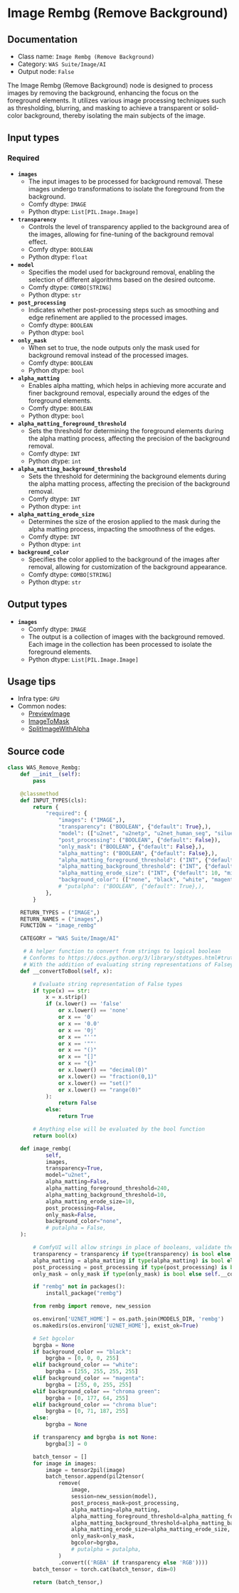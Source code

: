 # Image Rembg (Remove Background)
## Documentation
- Class name: `Image Rembg (Remove Background)`
- Category: `WAS Suite/Image/AI`
- Output node: `False`

The Image Rembg (Remove Background) node is designed to process images by removing the background, enhancing the focus on the foreground elements. It utilizes various image processing techniques such as thresholding, blurring, and masking to achieve a transparent or solid-color background, thereby isolating the main subjects of the image.
## Input types
### Required
- **`images`**
    - The input images to be processed for background removal. These images undergo transformations to isolate the foreground from the background.
    - Comfy dtype: `IMAGE`
    - Python dtype: `List[PIL.Image.Image]`
- **`transparency`**
    - Controls the level of transparency applied to the background area of the images, allowing for fine-tuning of the background removal effect.
    - Comfy dtype: `BOOLEAN`
    - Python dtype: `float`
- **`model`**
    - Specifies the model used for background removal, enabling the selection of different algorithms based on the desired outcome.
    - Comfy dtype: `COMBO[STRING]`
    - Python dtype: `str`
- **`post_processing`**
    - Indicates whether post-processing steps such as smoothing and edge refinement are applied to the processed images.
    - Comfy dtype: `BOOLEAN`
    - Python dtype: `bool`
- **`only_mask`**
    - When set to true, the node outputs only the mask used for background removal instead of the processed images.
    - Comfy dtype: `BOOLEAN`
    - Python dtype: `bool`
- **`alpha_matting`**
    - Enables alpha matting, which helps in achieving more accurate and finer background removal, especially around the edges of the foreground elements.
    - Comfy dtype: `BOOLEAN`
    - Python dtype: `bool`
- **`alpha_matting_foreground_threshold`**
    - Sets the threshold for determining the foreground elements during the alpha matting process, affecting the precision of the background removal.
    - Comfy dtype: `INT`
    - Python dtype: `int`
- **`alpha_matting_background_threshold`**
    - Sets the threshold for determining the background elements during the alpha matting process, affecting the precision of the background removal.
    - Comfy dtype: `INT`
    - Python dtype: `int`
- **`alpha_matting_erode_size`**
    - Determines the size of the erosion applied to the mask during the alpha matting process, impacting the smoothness of the edges.
    - Comfy dtype: `INT`
    - Python dtype: `int`
- **`background_color`**
    - Specifies the color applied to the background of the images after removal, allowing for customization of the background appearance.
    - Comfy dtype: `COMBO[STRING]`
    - Python dtype: `str`
## Output types
- **`images`**
    - Comfy dtype: `IMAGE`
    - The output is a collection of images with the background removed. Each image in the collection has been processed to isolate the foreground elements.
    - Python dtype: `List[PIL.Image.Image]`
## Usage tips
- Infra type: `GPU`
- Common nodes:
    - [PreviewImage](../../Comfy/Nodes/PreviewImage.md)
    - [ImageToMask](../../Comfy/Nodes/ImageToMask.md)
    - [SplitImageWithAlpha](../../Comfy/Nodes/SplitImageWithAlpha.md)



## Source code
```python
class WAS_Remove_Rembg:
    def __init__(self):
        pass

    @classmethod
    def INPUT_TYPES(cls):
        return {
            "required": {
                "images": ("IMAGE",),
                "transparency": ("BOOLEAN", {"default": True},),
                "model": (["u2net", "u2netp", "u2net_human_seg", "silueta", "isnet-general-use", "isnet-anime"],),
                "post_processing": ("BOOLEAN", {"default": False}),
                "only_mask": ("BOOLEAN", {"default": False},),
                "alpha_matting": ("BOOLEAN", {"default": False},),
                "alpha_matting_foreground_threshold": ("INT", {"default": 240, "min": 0, "max": 255}),
                "alpha_matting_background_threshold": ("INT", {"default": 10, "min": 0, "max": 255}),
                "alpha_matting_erode_size": ("INT", {"default": 10, "min": 0, "max": 255}),
                "background_color": (["none", "black", "white", "magenta", "chroma green", "chroma blue"],),
                # "putalpha": ("BOOLEAN", {"default": True},),
            },
        }

    RETURN_TYPES = ("IMAGE",)
    RETURN_NAMES = ("images",)
    FUNCTION = "image_rembg"

    CATEGORY = "WAS Suite/Image/AI"

     # A helper function to convert from strings to logical boolean
     # Conforms to https://docs.python.org/3/library/stdtypes.html#truth-value-testing
     # With the addition of evaluating string representations of Falsey types
    def __convertToBool(self, x):

        # Evaluate string representation of False types
        if type(x) == str:
            x = x.strip()
            if (x.lower() == 'false'
                or x.lower() == 'none'
                or x == '0'
                or x == '0.0'
                or x == '0j'
                or x == "''"
                or x == '""'
                or x == "()"
                or x == "[]"
                or x == "{}"
                or x.lower() == "decimal(0)"
                or x.lower() == "fraction(0,1)"
                or x.lower() == "set()"
                or x.lower() == "range(0)"
            ):
                return False
            else:
                return True

        # Anything else will be evaluated by the bool function
        return bool(x)

    def image_rembg(
            self,
            images,
            transparency=True,
            model="u2net",
            alpha_matting=False,
            alpha_matting_foreground_threshold=240,
            alpha_matting_background_threshold=10,
            alpha_matting_erode_size=10,
            post_processing=False,
            only_mask=False,
            background_color="none",
            # putalpha = False,
    ):

        # ComfyUI will allow strings in place of booleans, validate the input.
        transparency = transparency if type(transparency) is bool else self.__convertToBool(transparency)
        alpha_matting = alpha_matting if type(alpha_matting) is bool else self.__convertToBool(alpha_matting)
        post_processing = post_processing if type(post_processing) is bool else self.__convertToBool(post_processing)
        only_mask = only_mask if type(only_mask) is bool else self.__convertToBool(only_mask)

        if "rembg" not in packages():
            install_package("rembg")

        from rembg import remove, new_session

        os.environ['U2NET_HOME'] = os.path.join(MODELS_DIR, 'rembg')
        os.makedirs(os.environ['U2NET_HOME'], exist_ok=True)

        # Set bgcolor
        bgrgba = None
        if background_color == "black":
            bgrgba = [0, 0, 0, 255]
        elif background_color == "white":
            bgrgba = [255, 255, 255, 255]
        elif background_color == "magenta":
            bgrgba = [255, 0, 255, 255]
        elif background_color == "chroma green":
            bgrgba = [0, 177, 64, 255]
        elif background_color == "chroma blue":
            bgrgba = [0, 71, 187, 255]
        else:
            bgrgba = None

        if transparency and bgrgba is not None:
            bgrgba[3] = 0

        batch_tensor = []
        for image in images:
            image = tensor2pil(image)
            batch_tensor.append(pil2tensor(
                remove(
                    image,
                    session=new_session(model),
                    post_process_mask=post_processing,
                    alpha_matting=alpha_matting,
                    alpha_matting_foreground_threshold=alpha_matting_foreground_threshold,
                    alpha_matting_background_threshold=alpha_matting_background_threshold,
                    alpha_matting_erode_size=alpha_matting_erode_size,
                    only_mask=only_mask,
                    bgcolor=bgrgba,
                    # putalpha = putalpha,
                )
                .convert(('RGBA' if transparency else 'RGB'))))
        batch_tensor = torch.cat(batch_tensor, dim=0)

        return (batch_tensor,)

```
